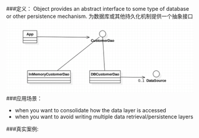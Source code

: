 ###定义：
Object provides an abstract interface to some type of database or other persistence mechanism.
为数据库或其他持久化机制提供一个抽象接口
![](./uml.png)
###应用场景：
* when you want to consolidate how the data layer is accessed
* when you want to avoid writing multiple data retrieval/persistence layers

###真实案例: